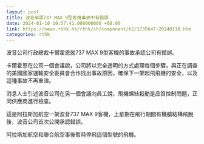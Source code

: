 ```yaml
---
layout: post
title: 波音承認737 MAX 9型客機事故中有錯誤
date: 2024-01-10 10:57:41.000000000 +08:00
link: https://news.rthk.hk/rthk/ch/component/k2/1735647-20240110.htm
categories: rthk
---
```


波音公司行政總裁卡爾霍恩就737 MAX 9型客機的事故承認公司有錯誤。

卡爾霍恩在公司一個會議說，公司將以完全透明的方式處理每個步驟，與正在調查的美國國家運輸安全委員會合作找出事故原因，確保下一架起飛飛機的安全，以及這種事故不再重演。

消息人士引述波音公司在另一個會議向員工說，飛機螺絲鬆動是品質控制問題，正同供應商進行檢查。

這是阿拉斯加航空一架波音737 MAX 9客機，上星期在飛行期間有機艙結構飛脫後，波音公司首次公開承認錯誤。

阿拉斯加航空和聯合航空事後暫時停飛這個型號的飛機。
